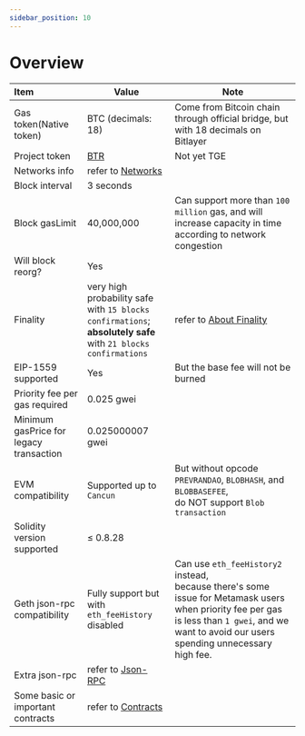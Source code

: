 ```yaml
---
sidebar_position: 10
---
```


# Overview

| Item | Value | Note |
| :--- | --- | --- |
| Gas token(Native token) | BTC (decimals: 18) | Come from Bitcoin chain through official bridge, but with 18 decimals on Bitlayer |
| Project token | [BTR](https://www.btrscan.com/address/0x0e4cf4affdb72b39ea91fa726d291781cbd020bf?tab=Transactions) | Not yet TGE |
| Networks info | refer to [Networks](./Networks.md) |  |
| Block interval | 3 seconds |  |
| Block gasLimit | 40,000,000 | Can support more than `100 million` gas, and will increase capacity in time according to network congestion |
| Will block reorg? | Yes |  |
| Finality | very high probability safe with `15 blocks confirmations`; <br/>**absolutely safe** with `21 blocks confirmations` | refer to [About Finality](./AboutFinality.md) |
| EIP-1559 supported | Yes | But the base fee will not be burned |
| Priority fee per gas required | 0.025 gwei |  |
| Minimum gasPrice for legacy transaction | 0.025000007 gwei |  |
| EVM compatibility | Supported up to `Cancun` | But without opcode `PREVRANDAO`, `BLOBHASH`, and `BLOBBASEFEE`, <br/>do NOT support `Blob transaction` |
| Solidity version supported | ≤ 0.8.28 |  |
| Geth json-rpc compatibility | Fully support but with `eth_feeHistory` disabled | Can use `eth_feeHistory2` instead, <br/>because there's some issue for Metamask users when priority fee per gas is less than `1 gwei`, and we want to avoid our users spending unnecessary high fee. |
| Extra json-rpc | refer to [Json-RPC](./Json-RPC.md) |  |
| Some basic or important contracts | refer to [Contracts](./Contracts.md) |  |
